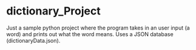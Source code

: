 # dictionary_Project
Just a sample python project where the program takes in an user input (a word) and prints out what the word means.
Uses a JSON database (dictionaryData.json).
